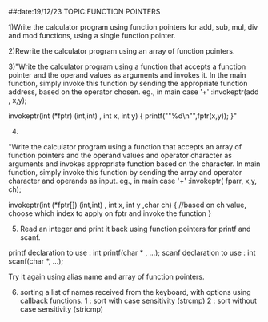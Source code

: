 ##date:19/12/23          TOPIC:FUNCTION POINTERS



1)Write the calculator program using function pointers for add, sub, mul, div and mod functions, using a single function pointer.

2)Rewrite the calculator program using an array of function pointers.

3)"Write the calculator program using a function that accepts a function pointer and the operand values as arguments and invokes it. In the main function, simply invoke this function by sending the appropriate function address, based on the operator chosen.
eg.,
in main
case '+' :invokeptr(add , x,y);


invokeptr(int (*fptr) (int,int) , int x, int y)
{
printf(""%d\n"",fptr(x,y));
}"

4)
"Write the calculator program using a function that accepts an array of function pointers and the operand values and operator character as arguments and invokes appropriate function based on the character. In main function, simply invoke this function by sending the array and operator character and operands as input.
eg.,
in main
case '+' :invokeptr( fparr, x,y, ch);


invokeptr(int (*fptr[]) (int,int) , int x, int y ,char ch)
{
//based on ch value, choose which index to apply on fptr and invoke the function
}

5) Read an integer and print it back using function pointers for printf and scanf.

printf declaration to use : int printf(char * , ...);
scanf declaration to use : int scanf(char *, ...);

Try it again using alias name and array of function pointers.

6) sorting a list of names received from the keyboard, with options using callback functions.
1 :  sort with case sensitivity (strcmp)
2 : sort without case sensitivity (stricmp)

